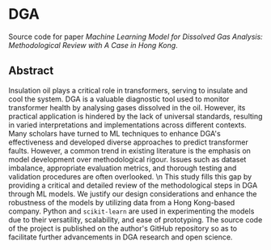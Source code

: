 # DGA

Source code for paper *Machine Learning Model for Dissolved Gas Analysis: Methodological Review with A Case in Hong Kong*.

## Abstract

Insulation oil plays a critical role in transformers, serving to insulate and cool the system. DGA is a valuable diagnostic tool used to monitor transformer health by analysing gases dissolved in the oil. However, its practical application is hindered by the lack of universal standards, resulting in varied interpretations and implementations across different contexts. Many scholars have turned to ML techniques to enhance DGA's effectiveness and developed diverse approaches to predict transformer faults. However, a common trend in existing literature is the emphasis on model development over methodological rigour. Issues such as dataset imbalance, appropriate evaluation metrics, and thorough testing and validation procedures are often overlooked. \n This study fills this gap by providing a critical and detailed review of the methodological steps in DGA through ML models. We justify our design considerations and enhance the robustness of the models by utilizing data from a Hong Kong-based company. Python and `scikit-learn` are used in experimenting the models due to their versatility, scalability, and ease of prototyping. The source code of the project is published on the author's GitHub repository so as to facilitate further advancements in DGA research and open science.
